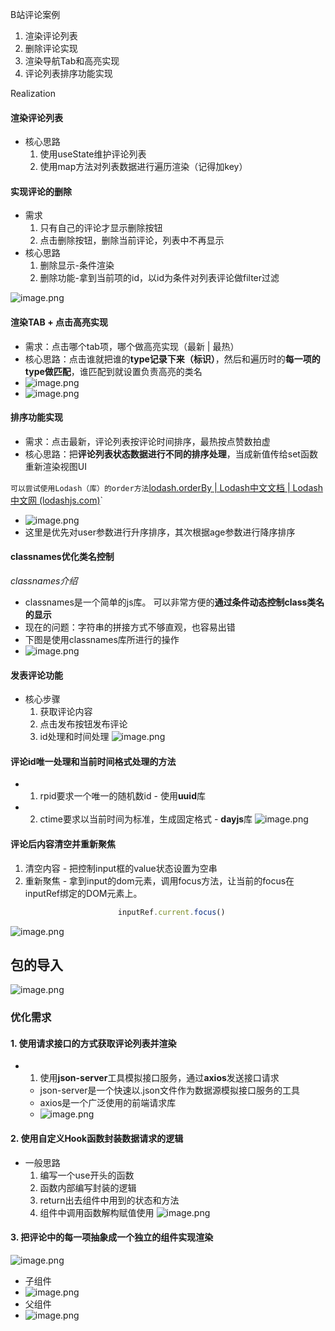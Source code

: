 B站评论案例
1. 渲染评论列表
2. 删除评论实现
3. 渲染导航Tab和高亮实现
4. 评论列表排序功能实现

Realization
#### 渲染评论列表
- 核心思路
	1. 使用useState维护评论列表
	2. 使用map方法对列表数据进行遍历渲染（记得加key）

#### 实现评论的删除
- 需求
	1. 只有自己的评论才显示删除按钮
	2. 点击删除按钮，删除当前评论，列表中不再显示
- 核心思路
	1. 删除显示-条件渲染
	2. 删除功能-拿到当前项的id，以id为条件对列表评论做filter过滤

![image.png](https://iili.io/JYWzxx2.png)

#### 渲染TAB + 点击高亮实现
- 需求：点击哪个tab项，哪个做高亮实现（最新 | 最热）
- 核心思路：点击谁就把谁的**type记录下来（标识）**，然后和遍历时的**每一项的type做匹配**，谁匹配到就设置负责高亮的类名
- ![image.png](https://iili.io/JYWSVJS.png)
- ![image.png](https://iili.io/JYWSW57.png)


#### 排序功能实现
- 需求：点击最新，评论列表按评论时间排序，最热按点赞数拍虚
- 核心思路：把**评论列表状态数据进行不同的排序处理**，当成新值传给set函数重新渲染视图UI

`可以尝试使用Lodash（库）的order方法`[lodash.orderBy | Lodash中文文档 | Lodash中文网 (lodashjs.com)](https://www.lodashjs.com/docs/lodash.orderBy#_orderbycollection-iteratees_identity-orders)`
- ![image.png](https://iili.io/JYWpyKB.png)
- 这里是优先对user参数进行升序排序，其次根据age参数进行降序排序

#### classnames优化类名控制

 *classnames介绍*
- classnames是一个简单的js库。 可以非常方便的**通过条件动态控制class类名的显示**
- 现在的问题：字符串的拼接方式不够直观，也容易出错
- 下图是使用classnames库所进行的操作
- ![image.png](https://iili.io/JYXFFdQ.png)

#### 发表评论功能
- 核心步骤
	1. 获取评论内容
	2. 点击发布按钮发布评论
	3. id处理和时间处理
![image.png](https://iili.io/JYSjCUG.png)

#### 评论id唯一处理和当前时间格式处理的方法
- 1. rpid要求一个唯一的随机数id - 使用**uuid**库
- 2. ctime要求以当前时间为标准，生成固定格式 - **dayjs**库
![image.png](https://iili.io/JYSjqfn.png)


#### 评论后内容清空并重新聚焦
1. 清空内容 - 把控制input框的value状态设置为空串
2. 重新聚焦 - 拿到input的dom元素，调用focus方法，让当前的focus在inputRef绑定的DOM元素上。
``` js
						inputRef.current.focus()
```
![image.png](https://iili.io/JYSjKiX.png)

## 包的导入
![image.png](https://iili.io/JazC0Ft.png)

### 优化需求
#### 1. 使用请求接口的方式获取评论列表并渲染
- 1. 使用**json-server**工具模拟接口服务，通过**axios**发送接口请求
	-  json-server是一个快速以.json文件作为数据源模拟接口服务的工具
	- axios是一个广泛使用的前端请求库
	- ![image.png](https://iili.io/JaSDxDX.png)


#### 2. 使用自定义Hook函数封装数据请求的逻辑
- 一般思路
	1. 编写一个use开头的函数
	2. 函数内部编写封装的逻辑
	3. return出去组件中用到的状态和方法
	4. 组件中调用函数解构赋值使用
	![image.png](https://iili.io/JaUA51s.png)

#### 3. 把评论中的每一项抽象成一个独立的组件实现渲染
![image.png](https://iili.io/JaUWPp9.png)

- 子组件
- ![image.png](https://iili.io/JaUWQLb.png)
- 父组件
- ![image.png](https://iili.io/JaUWDEx.png)
